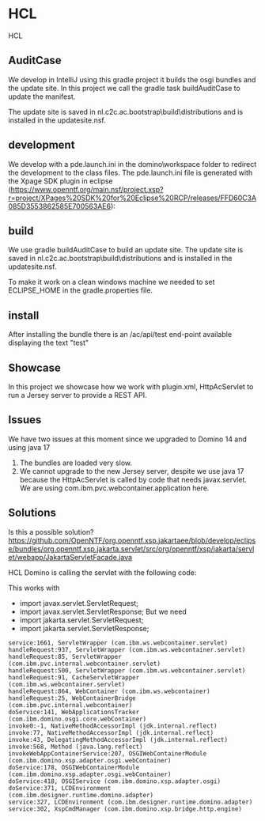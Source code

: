 # HCL

HCL

## AuditCase

We develop in IntelliJ using this gradle project it builds the osgi bundles and the update site.
In this project we call the gradle task buildAuditCase to update the manifest.

The update site is saved in nl.c2c.ac.bootstrap\build\distributions and is installed in the updatesite.nsf.

## development

We develop with a pde.launch.ini in the domino\workspace folder to redirect the development to the class files.
The pde.launch.ini file is generated with the Xpage SDK plugin in eclipse (https://www.openntf.org/main.nsf/project.xsp?r=project/XPages%20SDK%20for%20Eclipse%20RCP/releases/FFD60C3A085D3553862585E700563AE6):

## build

We use gradle buildAuditCase to build an update site.
The update site is saved in nl.c2c.ac.bootstrap\build\distributions and is installed in the updatesite.nsf.

To make it work on a clean windows machine we needed to set ECLIPSE_HOME in the gradle.properties file.

## install

After installing the bundle there is an /ac/api/test end-point available displaying the text "test"

## Showcase

In this project we showcase how we work with plugin.xml, HttpAcServlet to run a Jersey server to provide a REST API.

## Issues

We have two issues at this moment since we upgraded to Domino 14 and using java 17

1. The bundles are loaded very slow.
2. We cannot upgrade to the new Jersey server, despite we use java 17 because the HttpAcServlet is called by code that needs javax.servlet.
   We are using com.ibm.pvc.webcontainer.application here.


## Solutions
Is this a possible solution?
https://github.com/OpenNTF/org.openntf.xsp.jakartaee/blob/develop/eclipse/bundles/org.openntf.xsp.jakarta.servlet/src/org/openntf/xsp/jakarta/servlet/webapp/JakartaServletFacade.java


HCL Domino is calling the servlet with the following code:

This works with
* import javax.servlet.ServletRequest;
* import javax.servlet.ServletResponse;
But we need
* import jakarta.servlet.ServletRequest;
* import jakarta.servlet.ServletResponse;


```service:28, HttpAcServlet (nl.c2c.ac.api2.application.servlet.ac)
service:1661, ServletWrapper (com.ibm.ws.webcontainer.servlet)
handleRequest:937, ServletWrapper (com.ibm.ws.webcontainer.servlet)
handleRequest:85, ServletWrapper (com.ibm.pvc.internal.webcontainer.servlet)
handleRequest:500, ServletWrapper (com.ibm.ws.webcontainer.servlet)
handleRequest:91, CacheServletWrapper (com.ibm.ws.webcontainer.servlet)
handleRequest:864, WebContainer (com.ibm.ws.webcontainer)
handleRequest:25, WebContainerBridge (com.ibm.pvc.internal.webcontainer)
doService:141, WebApplicationsTracker (com.ibm.domino.osgi.core.webContainer)
invoke0:-1, NativeMethodAccessorImpl (jdk.internal.reflect)
invoke:77, NativeMethodAccessorImpl (jdk.internal.reflect)
invoke:43, DelegatingMethodAccessorImpl (jdk.internal.reflect)
invoke:568, Method (java.lang.reflect)
invokeWebAppContainerService:207, OSGIWebContainerModule (com.ibm.domino.xsp.adapter.osgi.webContainer)
doService:178, OSGIWebContainerModule (com.ibm.domino.xsp.adapter.osgi.webContainer)
doService:418, OSGIService (com.ibm.domino.xsp.adapter.osgi)
doService:371, LCDEnvironment (com.ibm.designer.runtime.domino.adapter)
service:327, LCDEnvironment (com.ibm.designer.runtime.domino.adapter)
service:302, XspCmdManager (com.ibm.domino.xsp.bridge.http.engine)
